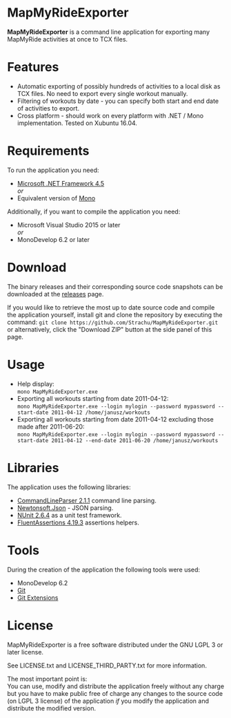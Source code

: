 # MapMyRideExporter
**MapMyRideExporter** is a command line application for exporting many MapMyRide activities at once to TCX files.

# Features
- Automatic exporting of possibly hundreds of activities to a local disk as TCX files. No need to export every single workout manually.
- Filtering of workouts by date - you can specify both start and end date of activities to export.
- Cross platform - should work on every platform with .NET / Mono implementation. Tested on Xubuntu 16.04.

# Requirements
To run the application you need:
- [Microsoft .NET Framework 4.5](https://www.microsoft.com/en-us/download/details.aspx?id=30653)  
 *or*
- Equivalent version of [Mono](http://www.mono-project.com/download/)  

Additionally, if you want to compile the application you need:
- Microsoft Visual Studio 2015 or later  
 *or*
- MonoDevelop 6.2 or later

# Download
The binary releases and their corresponding source code snapshots can be downloaded at the  [releases](https://github.com/Strachu/MapMyRideExporter/releases) page.

If you would like to retrieve the most up to date source code and compile the application yourself, install git
and clone the repository by executing the command:
`git clone https://github.com/Strachu/MapMyRideExporter.git` or alternatively, click the "Download ZIP" button at the side
panel of this page.

# Usage
* Help display:  
``mono MapMyRideExporter.exe``
* Exporting all workouts starting from date 2011-04-12:  
``mono MapMyRideExporter.exe --login mylogin --password mypassword --start-date 2011-04-12 /home/janusz/workouts``
* Exporting all workouts starting from date 2011-04-12 excluding those made after 2011-06-20:  
``mono MapMyRideExporter.exe --login mylogin --password mypassword --start-date 2011-04-12 --end-date 2011-06-20 /home/janusz/workouts``

# Libraries
The application uses the following libraries:
- [CommandLineParser 2.1.1](https://github.com/gsscoder/commandline) command line parsing.
- [Newtonsoft.Json](http://www.newtonsoft.com/json) - JSON parsing.
- [NUnit 2.6.4](http://www.nunit.org/) as a unit test framework.
- [FluentAssertions 4.19.3](http://fluentassertions.com/) assertions helpers.

# Tools
During the creation of the application the following tools were used:
- MonoDevelop 6.2
- [Git](https://git-scm.com/)
- [Git Extensions](https://github.com/gitextensions/gitextensions)

# License
MapMyRideExporter is a free software distributed under the GNU LGPL 3 or later license.

See LICENSE.txt and LICENSE_THIRD_PARTY.txt for more information.

The most important point is:  
You can use, modify and distribute the application freely without any charge but you have to make public free of charge any changes to the source code (on LGPL 3 license) of the application *if* you modify the application and distribute the modified version.
